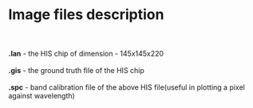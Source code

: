 # Image files description
<br><br>
**.lan** - the HIS chip of dimension - 145x145x220<br><br> 
**.gis** - the ground truth file of the HIS chip<br><br>
**.spc** - band calibration file of the above HIS file(useful in plotting a pixel against wavelength)
